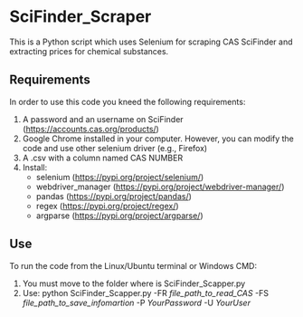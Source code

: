 # SciFinder_Scraper
This is a Python script which uses Selenium for scraping CAS SciFinder and extracting prices for chemical substances.

## Requirements

In order to use this code you kneed the following requirements:

1. A password and an username on SciFinder (https://accounts.cas.org/products/)
2. Google Chrome installed in your computer. However, you can modify the code and use other selenium driver (e.g., Firefox)
3. A .csv with a column named CAS NUMBER
4. Install:
   - selenium (https://pypi.org/project/selenium/)
   - webdriver_manager (https://pypi.org/project/webdriver-manager/)
   - pandas (https://pypi.org/project/pandas/)
   - regex (https://pypi.org/project/regex/)
   - argparse (https://pypi.org/project/argparse/)

## Use

To run the code from the Linux/Ubuntu terminal or Windows CMD:

1. You must move to the folder where is SciFinder_Scapper.py
2. Use: python SciFinder_Scapper.py -FR *file_path_to_read_CAS* -FS *file_path_to_save_infomartion* -P *YourPassword* -U *YourUser*
